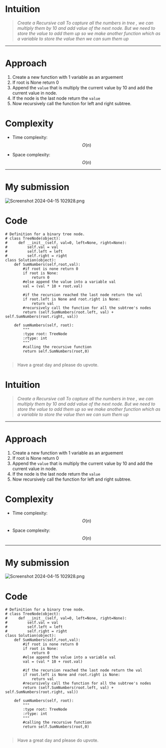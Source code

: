 # Intuition
<!-- Describe your first thoughts on how to solve this problem. -->
> *Create a Recursive call To capture all the numbers in tree , we can multiply them by 10 and add value of the next node.
But we need to store the value to add them up so we make another function which as a variable to store the value then we can sum them up*

---


# Approach
<!-- Describe your approach to solving the problem. -->
1. Create a new function with 1 variable as an arguement
2. If root is None return 0
3. Append the `value` that is multiply the current value by 10 and add the current value in node.
4. If the node is the last node return the `value`
5. Now recursively call the function for left and right subtree.

# Complexity
- Time complexity: $$O(n)$$
<!-- Add your time complexity here, e.g. $$O(n)$$ -->

- Space complexity: $$O(n)$$
<!-- Add your space complexity here, e.g. $$O(n)$$ -->

---


# My submission
![Screenshot 2024-04-15 102928.png](https://assets.leetcode.com/users/images/999429f7-6318-451c-81d5-3ddfb1781764_1713160459.796415.png)


# Code
```
# Definition for a binary tree node.
# class TreeNode(object):
#     def __init__(self, val=0, left=None, right=None):
#         self.val = val
#         self.left = left
#         self.right = right
class Solution(object):
    def SumNumbers(self,root,val):
        #if root is none return 0
        if root is None:
            return 0
        #else append the value into a variable val 
        val = (val * 10 + root.val)
        
        #if the recursion reached the last node return the val
        if root.left is None and root.right is None:
            return val
        #recursively call the function for all the subtree's nodes
        return (self.SumNumbers(root.left, val) + self.SumNumbers(root.right, val))

    def sumNumbers(self, root):
        """
        :type root: TreeNode
        :rtype: int
        """
        #calling the recursive function 
        return self.SumNumbers(root,0)
         
```
> Have a great day and please do upvote.

# Intuition
<!-- Describe your first thoughts on how to solve this problem. -->
> *Create a Recursive call To capture all the numbers in tree , we can multiply them by 10 and add value of the next node.
But we need to store the value to add them up so we make another function which as a variable to store the value then we can sum them up*

---


# Approach
<!-- Describe your approach to solving the problem. -->
1. Create a new function with 1 variable as an arguement
2. If root is None return 0
3. Append the `value` that is multiply the current value by 10 and add the current value in node.
4. If the node is the last node return the `value`
5. Now recursively call the function for left and right subtree.

# Complexity
- Time complexity: $$O(n)$$
<!-- Add your time complexity here, e.g. $$O(n)$$ -->

- Space complexity: $$O(n)$$
<!-- Add your space complexity here, e.g. $$O(n)$$ -->

---


# My submission
![Screenshot 2024-04-15 102928.png](https://assets.leetcode.com/users/images/999429f7-6318-451c-81d5-3ddfb1781764_1713160459.796415.png)


# Code
```
# Definition for a binary tree node.
# class TreeNode(object):
#     def __init__(self, val=0, left=None, right=None):
#         self.val = val
#         self.left = left
#         self.right = right
class Solution(object):
    def SumNumbers(self,root,val):
        #if root is none return 0
        if root is None:
            return 0
        #else append the value into a variable val 
        val = (val * 10 + root.val)
        
        #if the recursion reached the last node return the val
        if root.left is None and root.right is None:
            return val
        #recursively call the function for all the subtree's nodes
        return (self.SumNumbers(root.left, val) + self.SumNumbers(root.right, val))

    def sumNumbers(self, root):
        """
        :type root: TreeNode
        :rtype: int
        """
        #calling the recursive function 
        return self.SumNumbers(root,0)
         
```
> Have a great day and please do upvote.

